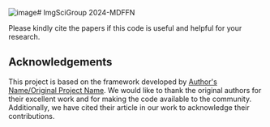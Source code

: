 ![image](https://github.com/user-attachments/assets/cf50af60-2b05-421e-bb47-1807b4dfd26d)# lmgSciGroup
2024-MDFFN









Please kindly cite the papers if this code is useful and helpful for your research.

## Acknowledgements
This project is based on the framework developed by [Author's Name/Original Project Name](https://github.com/Zhoutya/ChangeDetection-MSDFFN). 
We would like to thank the original authors for their excellent work and for making the code available to the community.
Additionally, we have cited their article in our work to acknowledge their contributions.


